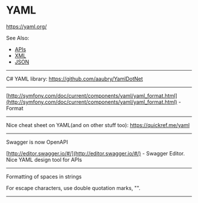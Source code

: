 # YAML

https://yaml.org/

See Also:

- [APIs](APIs.md)
- [XML](XML.md)
- [JSON](JSON.md)

---

C# YAML library: https://github.com/aaubry/YamlDotNet

---

[http://symfony.com/doc/current/components/yaml/yaml_format.html](http://symfony.com/doc/current/components/yaml/yaml_format.html) - Format

---

Nice cheat sheet on YAML(and on other stuff too):
https://quickref.me/yaml

---

Swagger is now OpenAPI

[http://editor.swagger.io/#/](http://editor.swagger.io/#/) - Swagger Editor. Nice YAML design tool for APIs

---

Formatting of spaces in strings

For escape characters, use double quotation marks, "".

---


